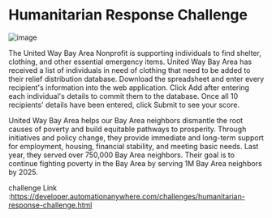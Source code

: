 # Humanitarian Response Challenge
![image](https://github.com/JoswaDsouza/Humanitarian-Response-Challenge/assets/117136563/180eb8c1-d55f-4a3d-a9ef-f899cea84961)


The United Way Bay Area Nonprofit is supporting individuals to find shelter, clothing, and other essential emergency items. United Way Bay Area has received a list of individuals in need of clothing that need to be added to their relief distribution database. Download the spreadsheet and enter every recipient's information into the web application. Click Add after entering each individual's details to commit them to the database. Once all 10 recipients' details have been entered, click Submit to see your score.

United Way Bay Area helps our Bay Area neighbors dismantle the root causes of poverty and build equitable pathways to prosperity. Through initiatives and policy change, they provide immediate and long-term support for employment, housing, financial stability, and meeting basic needs. Last year, they served over 750,000 Bay Area neighbors. Their goal is to continue fighting poverty in the Bay Area by serving 1M Bay Area neighbors by 2025.








challenge Link :https://developer.automationanywhere.com/challenges/humanitarian-response-challenge.html



